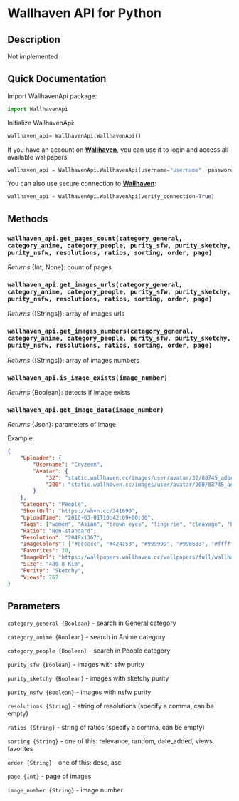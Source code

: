 # Wallhaven API for Python #
## Description
Not implemented
## Quick Documentation
Import WallhavenApi package:
```python
import WallhavenApi
```
Initialize WallhavenApi:
```python
wallhaven_api= WallhavenApi.WallhavenApi()
```
If you have an account on **[Wallhaven](https://wallhaven.cc)**, you can use it to login and access all available wallpapers:
```python
wallhaven_api = WallhavenApi.WallhavenApi(username="username", password="password")
```
You can also use secure connection to **[Wallhaven](https://wallhaven.cc)**:
```python
wallhaven_api = WallhavenApi.WallhavenApi(verify_connection=True)
```
## Methods
### `wallhaven_api.get_pages_count(category_general, category_anime, category_people, purity_sfw, purity_sketchy, purity_nsfw, resolutions, ratios, sorting, order, page)`
*Returns* {Int, None}: count of pages
### `wallhaven_api.get_images_urls(category_general, category_anime, category_people, purity_sfw, purity_sketchy, purity_nsfw, resolutions, ratios, sorting, order, page)`
*Returns* {[Strings]}: array of images urls
### `wallhaven_api.get_images_numbers(category_general, category_anime, category_people, purity_sfw, purity_sketchy, purity_nsfw, resolutions, ratios, sorting, order, page)`
*Returns* {[Strings]}: array of images numbers
### `wallhaven_api.is_image_exists(image_number)`
*Returns* {Boolean}: detects if image exists
### `wallhaven_api.get_image_data(image_number)`
*Returns* {Json}: parameters of image

Example:
```json
{
    "Uploader": {
        "Username": "Cryzeen",
        "Avatar": {
            "32": "static.wallhaven.cc/images/user/avatar/32/88745_adbc0e09e7ff813ba295ad45516d41f8aac3c300d932d0f8ca009f6d8bc61a6e.jpg",
            "200": "static.wallhaven.cc/images/user/avatar/200/88745_adbc0e09e7ff813ba295ad45516d41f8aac3c300d932d0f8ca009f6d8bc61a6e.jpg"
        }
    },
    "Category": "People",
    "ShortUrl": "https://whvn.cc/341690",
    "UploadTime": "2016-03-01T10:42:09+00:00",
    "Tags": ["women", "Asian", "brown eyes", "lingerie", "cleavage", "black bras", "black panties", "high heels", "red lipstick"],
    "Ratio": "Non-standard",
    "Resolution": "2048x1367",
    "ImageColors": ["#cccccc", "#424153", "#999999", "#996633", "#ffffff"],
    "Favorites": 20,
    "ImageUrl": "https://wallpapers.wallhaven.cc/wallpapers/full/wallhaven-341690.jpg",
    "Size": "480.8 KiB",
    "Purity": "Sketchy",
    "Views": 767
}
```
## Parameters
`category_general {Boolean}` - search in General category

`category_anime {Boolean}` - search in Anime category

`category_people {Boolean}` - search in People category

`purity_sfw {Boolean}` - images with sfw purity

`purity_sketchy {Boolean}` - images with sketchy purity

`purity_nsfw {Boolean}` - images with nsfw purity

`resolutions {String}` - string of resolutions (specify a comma, can be empty)

`ratios {String}` - string of ratios (specify a comma, can be empty)

`sorting {String}` - one of this: relevance, random, date_added, views, favorites

`order {String}` - one of this: desc, asc

`page {Int}` - page of images

`image_number {String}` - image number